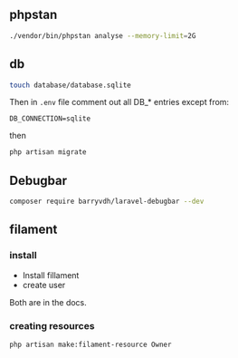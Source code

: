 ## phpstan

```bash
./vendor/bin/phpstan analyse --memory-limit=2G
```

## db

```bash
touch database/database.sqlite
```

Then in `.env` file comment out all DB_* entries except from:
```
DB_CONNECTION=sqlite
```

then 
```bash
php artisan migrate
```

## Debugbar
```bash
composer require barryvdh/laravel-debugbar --dev
```

## filament

### install
* Install fillament
* create user

Both are in the docs.

### creating resources
```bash
php artisan make:filament-resource Owner
```